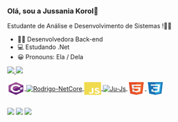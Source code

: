 ### Olá, sou a Jussania Korol👋
Estudante de Análise e Desenvolvimento de Sistemas !👨‍🎓

- 👩‍💻 Desenvolvedora Back-end
- 💻 Estudando .Net 
- 😀 Pronouns: Ela / Dela

<div align="left">
<a href="https://github.com/Jussania">
<img height="150em" src="https://github-readme-stats.vercel.app/api?username=Jussania&show_icons=true&theme=dracula&include_all_commits=true&count_private=true"/>
<img height="150" src="https://github-readme-stats.vercel.app/api/top-langs/?username=Jussania&layout=compact&langs_count=7&theme=dracula"/>
</div>

<div style="display: inline_block"><br>
<img align="center" alt="Ju-Csharp" height="30" width="40" src="https://raw.githubusercontent.com/devicons/devicon/master/icons/csharp/csharp-original.svg">
<img align="center" alt="Rodrigo-NetCore" height="30" width="40" src="https://cdn.jsdelivr.net/gh/devicons/devicon/icons/dotnetcore/dotnetcore-original.svg">
<img align="center" alt="Ju-Js" height="30" width="40" src="https://raw.githubusercontent.com/devicons/devicon/master/icons/javascript/javascript-plain.svg">
<img align="center" alt="Ju-Js" height="30" width="40" src="https://img.shields.io/badge/Java-ED8B00?style=for-the-badge&logo=java&logoColor=whitevg">
<img align="center" alt="Ju-HTML" height="30" width="40" src="https://raw.githubusercontent.com/devicons/devicon/master/icons/html5/html5-original.svg">
<img align="center" alt="Ju-CSS" height="30" width="40" src="https://raw.githubusercontent.com/devicons/devicon/master/icons/css3/css3-original.svg">
</div>

##
 
<div> 
   <a href="https://www.linkedin.com/in/jussania-korol-4b6061234/" target="_blank"><img src="https://img.shields.io/badge/-LinkedIn-%230077B5?style=for-the-badge&logo=linkedin&logoColor=white" target="_blank"></a> 
    <a href = "mailto:jussaniakorol1@gmail.com"><img src="https://img.shields.io/badge/-Gmail-%23333?style=for-the-badge&logo=gmail&logoColor=white" target="_blank"></a>
  <a href="https://www.instagram.com/jussaniakorol/"target="_blank"><img src="https://img.shields.io/badge/-Instagram-%23E4405F?style=for-the-badge&logo=instagram&logoColor=white" target="_blank"></a>
  
</div>
